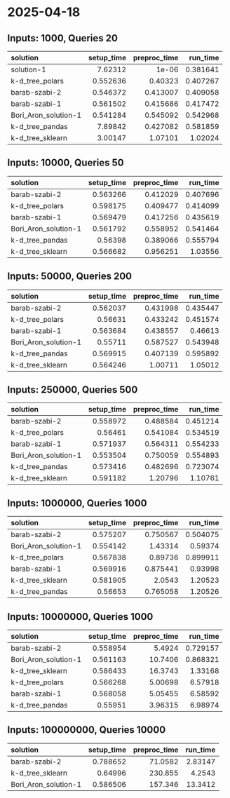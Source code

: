 # 2025-04-18

## Inputs: 1000, Queries 20

| solution             |   setup_time |   preproc_time |   run_time |
|:---------------------|-------------:|---------------:|-----------:|
| solution-1           |     7.62312  |       1e-06    |   0.381641 |
| k-d_tree_polars      |     0.552636 |       0.40323  |   0.407267 |
| barab-szabi-2        |     0.546372 |       0.413007 |   0.409058 |
| barab-szabi-1        |     0.561502 |       0.415686 |   0.417472 |
| Bori_Aron_solution-1 |     0.541284 |       0.545092 |   0.542968 |
| k-d_tree_pandas      |     7.89842  |       0.427082 |   0.581859 |
| k-d_tree_sklearn     |     3.00147  |       1.07101  |   1.02024  |

## Inputs: 10000, Queries 50

| solution             |   setup_time |   preproc_time |   run_time |
|:---------------------|-------------:|---------------:|-----------:|
| barab-szabi-2        |     0.563266 |       0.412029 |   0.407696 |
| k-d_tree_polars      |     0.598175 |       0.409477 |   0.414099 |
| barab-szabi-1        |     0.569479 |       0.417256 |   0.435619 |
| Bori_Aron_solution-1 |     0.561792 |       0.558952 |   0.541464 |
| k-d_tree_pandas      |     0.56398  |       0.389066 |   0.555794 |
| k-d_tree_sklearn     |     0.566682 |       0.956251 |   1.03556  |

## Inputs: 50000, Queries 200

| solution             |   setup_time |   preproc_time |   run_time |
|:---------------------|-------------:|---------------:|-----------:|
| barab-szabi-2        |     0.562037 |       0.431998 |   0.435447 |
| k-d_tree_polars      |     0.56631  |       0.433242 |   0.451574 |
| barab-szabi-1        |     0.563684 |       0.438557 |   0.46613  |
| Bori_Aron_solution-1 |     0.55711  |       0.587527 |   0.543948 |
| k-d_tree_pandas      |     0.569915 |       0.407139 |   0.595892 |
| k-d_tree_sklearn     |     0.564246 |       1.00711  |   1.05012  |

## Inputs: 250000, Queries 500

| solution             |   setup_time |   preproc_time |   run_time |
|:---------------------|-------------:|---------------:|-----------:|
| barab-szabi-2        |     0.558972 |       0.488584 |   0.451214 |
| k-d_tree_polars      |     0.56461  |       0.541084 |   0.534519 |
| barab-szabi-1        |     0.571937 |       0.564311 |   0.554233 |
| Bori_Aron_solution-1 |     0.553504 |       0.750059 |   0.554893 |
| k-d_tree_pandas      |     0.573416 |       0.482696 |   0.723074 |
| k-d_tree_sklearn     |     0.591182 |       1.20796  |   1.10761  |

## Inputs: 1000000, Queries 1000

| solution             |   setup_time |   preproc_time |   run_time |
|:---------------------|-------------:|---------------:|-----------:|
| barab-szabi-2        |     0.575207 |       0.750567 |   0.504075 |
| Bori_Aron_solution-1 |     0.554142 |       1.43314  |   0.59374  |
| k-d_tree_polars      |     0.567838 |       0.89736  |   0.899911 |
| barab-szabi-1        |     0.569916 |       0.875441 |   0.93998  |
| k-d_tree_sklearn     |     0.581905 |       2.0543   |   1.20523  |
| k-d_tree_pandas      |     0.56653  |       0.765058 |   1.20526  |

## Inputs: 10000000, Queries 1000

| solution             |   setup_time |   preproc_time |   run_time |
|:---------------------|-------------:|---------------:|-----------:|
| barab-szabi-2        |     0.558954 |        5.4924  |   0.729157 |
| Bori_Aron_solution-1 |     0.561163 |       10.7406  |   0.868321 |
| k-d_tree_sklearn     |     0.586433 |       16.3743  |   1.33168  |
| k-d_tree_polars      |     0.566268 |        5.00698 |   6.57918  |
| barab-szabi-1        |     0.568058 |        5.05455 |   6.58592  |
| k-d_tree_pandas      |     0.55951  |        3.96315 |   6.98974  |

## Inputs: 100000000, Queries 10000

| solution             |   setup_time |   preproc_time |   run_time |
|:---------------------|-------------:|---------------:|-----------:|
| barab-szabi-2        |     0.788652 |        71.0582 |    2.83147 |
| k-d_tree_sklearn     |     0.64996  |       230.855  |    4.2543  |
| Bori_Aron_solution-1 |     0.586506 |       157.346  |   13.3412  |